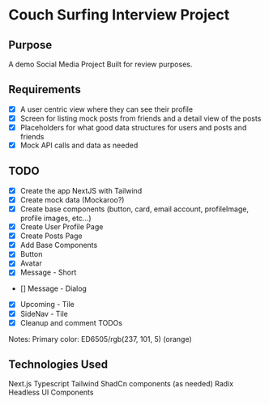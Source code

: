 # Couch Surfing Interview Project

## Purpose

A demo Social Media Project Built for review purposes.

## Requirements

- [x] A user centric view where they can see their profile
- [x] Screen for listing mock posts from friends and a detail view of the posts
- [x] Placeholders for what good data structures for users and posts and friends
- [x] Mock API calls and data as needed

## TODO

- [x] Create the app NextJS with Tailwind
- [x] Create mock data (Mockaroo?)
- [x] Create base components (button, card, email account, profileImage, profile images, etc...)
- [x] Create User Profile Page
- [x] Create Posts Page
- [x] Add Base Components
- [x] Button
- [x] Avatar
- [x] Message - Short
- [] Message - Dialog
- [x] Upcoming - Tile
- [x] SideNav - Tile
- [x] Cleanup and comment TODOs

Notes:
Primary color: ED6505/rgb(237, 101, 5) (orange)

## Technologies Used

Next.js
Typescript
Tailwind
ShadCn components (as needed)
Radix Headless UI Components
